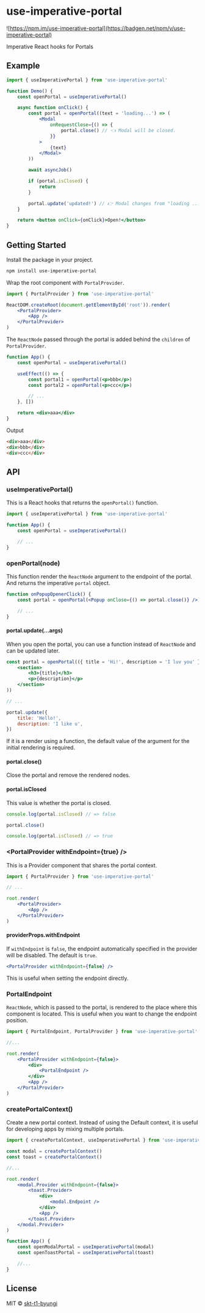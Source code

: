 # use-imperative-portal

![https://npm.im/use-imperative-portal](https://badgen.net/npm/v/use-imperative-portal)

Imperative React hooks for Portals

## Example

```jsx
import { useImperativePortal } from 'use-imperative-portal'

function Demo() {
    const openPortal = useImperativePortal()

    async function onClick() {
        const portal = openPortal((text = 'loading...') => (
            <Modal
                onRequestClose={() => {
                    portal.close() // 👈 Modal will be closed.
                }}
            >
                {text}
            </Modal>
        ))

        await asyncJob()

        if (portal.isClosed) {
            return
        }

        portal.update('updated!') // 👉 Modal changes from "loading ..." to "updated!"
    }

    return <button onClick={onClick}>Open!</button>
}
```

## Getting Started

Install the package in your project.

```sh
npm install use-imperative-portal
```

Wrap the root component with `PortalProvider`.

```jsx
import { PortalProvider } from 'use-imperative-portal'

ReactDOM.createRoot(document.getElementById('root')).render(
    <PortalProvider>
        <App />
    </PortalProvider>
)
```

The `ReactNode` passed through the portal is added behind the `children` of `PortalProvider`.

```jsx
function App() {
    const openPortal = useImperativePortal()

    useEffect(() => {
        const portal1 = openPortal(<p>bbb</p>)
        const portal2 = openPortal(<p>ccc</p>)

        // ...
    }, [])

    return <div>aaa</div>
}
```

Output

```html
<div>aaa</div>
<div>bbb</div>
<div>ccc</div>
```

## API

### useImperativePortal()

This is a React hooks that returns the `openPortal()` function.

```js
import { useImperativePortal } from 'use-imperative-portal'

function App() {
    const openPortal = useImperativePortal()

    // ...
}
```

### openPortal(node)

This function render the `ReactNode` argument to the endpoint of the portal. And returns the imperative `portal` object.

```jsx
function onPopupOpenerClick() {
    const portal = openPortal(<Popup onClose={() => portal.close()} />)

    // ...
}
```

#### portal.update(...args)

When you open the portal, you can use a function instead of `ReactNode` and can be updated later.

```jsx
const portal = openPortal(({ title = 'Hi!', description = 'I luv you' } = {}) => (
    <section>
        <h3>{title}</h3>
        <p>{description}</p>
    </section>
))

// ...

portal.update({
    title: 'Hello!',
    description: 'I like u',
})
```

If it is a render using a function, the default value of the argument for the initial rendering is required.

#### portal.close()

Close the portal and remove the rendered nodes.

#### portal.isClosed

This value is whether the portal is closed.

```js
console.log(portal.isClosed) // => false

portal.close()

console.log(portal.isClosed) // => true
```

### \<PortalProvider withEndpoint={true} />

This is a Provider component that shares the portal context.

```jsx
import { PortalProvider } from 'use-imperative-portal'

// ...

root.render(
    <PortalProvider>
        <App />
    </PortalProvider>
)
```

#### providerProps.withEndpoint

If `withEndpoint` is `false`, the endpoint automatically specified in the provider will be disabled. The default is `true`.

```jsx
<PortalProvider withEndpoint={false} />
```

This is useful when setting the endpoint directly.

### PortalEndpoint

`ReactNode`, which is passed to the portal, is rendered to the place where this component is located.
This is useful when you want to change the endpoint position.

```jsx
import { PortalEndpoint, PortalProvider } from 'use-imperative-portal'

//...

root.render(
    <PortalProvider withEndpoint={false}>
        <div>
            <PortalEndpoint />
        </div>
        <App />
    </PortalProvider>
)
```

### createPortalContext()

Create a new portal context. Instead of using the Default context, it is useful for developing apps by mixing multiple portals.

```jsx
import { createPortalContext, useImperativePortal } from 'use-imperative-portal'

const modal = createPortalContext()
const toast = createPortalContext()

//...

root.render(
    <modal.Provider withEndpoint={false}>
        <toast.Provider>
            <div>
                <modal.Endpoint />
            </div>
            <App />
        </toast.Provider>
    </modal.Provider>
)

function App() {
    const openModalPortal = useImperativePortal(modal)
    const openToastPortal = useImperativePortal(toast)

    //...
}
```

## License

MIT © [skt-t1-byungi](https://github.com/skt-t1-byungi)

